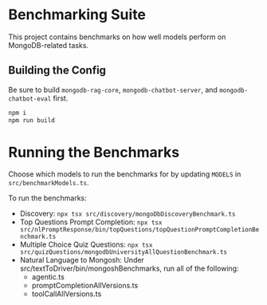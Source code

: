 # Benchmarking Suite

This project contains benchmarks on how well models perform on MongoDB-related tasks.

## Building the Config

Be sure to build `mongodb-rag-core`, `mongodb-chatbot-server`, and `mongodb-chatbot-eval` first.

```sh
npm i
npm run build
```

# Running the Benchmarks

Choose which models to run the benchmarks for by updating `MODELS` in `src/benchmarkModels.ts`. 

To run the benchmarks:

* Discovery: `npx tsx src/discovery/mongoDbDiscoveryBenchmark.ts`
* Top Questions Prompt Completion: `npx tsx src/nlPromptResponse/bin/topQuestions/topQuestionPromptCompletionBenchmark.ts`
* Multiple Choice Quiz Questions: `npx tsx src/quizQuestions/mongodbUniversityAllQuestionBenchmark.ts`
* Natural Language to Mongosh: Under src/textToDriver/bin/mongoshBenchmarks, run all of the following:
    * agentic.ts 
    * promptCompletionAllVersions.ts 
    * toolCallAllVersions.ts 

